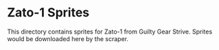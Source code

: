 # Zato-1 Sprites

This directory contains sprites for Zato-1 from Guilty Gear Strive.
Sprites would be downloaded here by the scraper.
